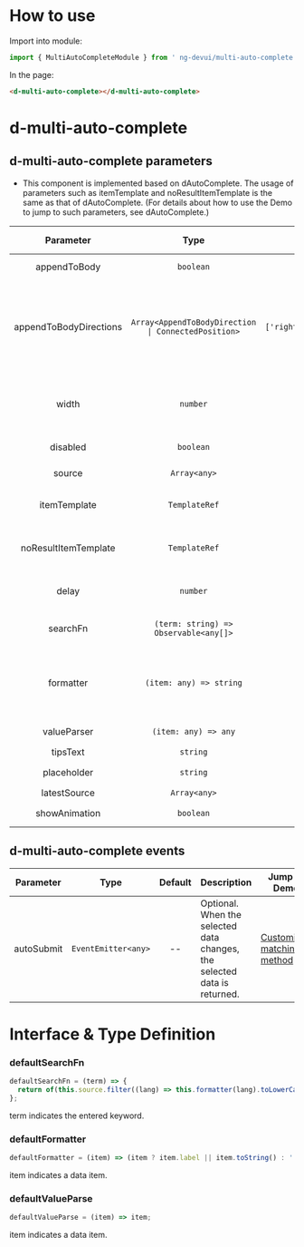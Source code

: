 # How to use

Import into module:

```ts
import { MultiAutoCompleteModule } from ' ng-devui/multi-auto-complete';
```

In the page:

```html
<d-multi-auto-complete></d-multi-auto-complete>
```

# d-multi-auto-complete

## d-multi-auto-complete parameters

- This component is implemented based on dAutoComplete. The usage of parameters such as itemTemplate and noResultItemTemplate is the same as that of dAutoComplete. (For details about how to use the Demo to jump to such parameters, see dAutoComplete.)

|       Parameter        |                        Type                         |                    Default                    |                                                                         Description                                                                         | Jump to Demo                                           | Global Config |
| :--------------------: | :-------------------------------------------------: | :-------------------------------------------: | :---------------------------------------------------------------------------------------------------------------------------------------------------------: | :----------------------------------------------------- | ------------- |
|      appendToBody      |                      `boolean`                      |                      --                       |                                                                   Optional. AppendToBody                                                                    | [Basic usage](demo#basic-usage)                        |
| appendToBodyDirections | `Array<AppendToBodyDirection \| ConnectedPosition>` | `['rightDown','leftDown','rightUp','leftUp']` | Optional. The first position in the array is preferred for the direction array, for details about AppendToBodyDirection and ConnectedPosition, see dropdown | [Basic usage](demo#basic-usage)                        |
|         width          |                      `number`                       |                      --                       |                           Optional. Controls the width of the drop-down list box. This parameter is used with appendToBody (`px`)                           |
|        disabled        |                      `boolean`                      |                      --                       |                                                         Optional. Indicating whether to disable it                                                          | [Disabled](demo#auto-complete-disabled)                |
|         source         |                    `Array<any>`                     |                      --                       |                                                                     Optional. Data list                                                                     | [Basic usage](demo#basic-usage)                        |
|      itemTemplate      |                    `TemplateRef`                    |                      --                       |                                                    Optional. The drop-down list box contains a template.                                                    | [Customized template display](demo#auto-custom)        |
|  noResultItemTemplate  |                    `TemplateRef`                    |                      --                       |                                         Optional. Template for displaying the result when the result does not exist                                         | [Customized template display](demo#auto-custom)        |
|         delay          |                      `number`                       |                      300                      |                                          Optional. The query starts after the specified delay milliseconds (`ms`)                                           | [Customized template display](demo#auto-custom)        |
|        searchFn        |        `(term: string) => Observable<any[]>`        |     [`defaultSearchFn`](#defaultsearchfn)     |                                                            Optional. Customized search filtering                                                            | [Customized matching method](demo#auto-complete-array) |
|       formatter        |               `(item: any) => string`               |    [`defaultFormatter`](#defaultformatter)    |                       : Optional. Customize the display content of item data. By default, item.label or item.toString() is displayed.                       | [Disabled](demo#auto-disable)                          |
|      valueParser       |                `(item: any) => any`                 |   [`defaultValueParse`](#defaultvalueparse)   |                                                            Optional. Converts the selected data                                                             | [Enable lazy loading](demo#auto-lazy-load)             |
|        tipsText        |                      `string`                       |                      --                       |                                                                    Optional. Prompt text                                                                    | [Disabled](demo#auto-disable)                          |
|      placeholder       |                      `string`                       |                      --                       |                                                                    Optional. Placeholder                                                                    | [Basic usage](demo#basic-usage)                        |
|      latestSource      |                    `Array<any>`                     |                      --                       |                                                                   Optional. Latest input                                                                    | [Last input](demo#auto-latest)                         |
|     showAnimation      |                      `boolean`                      |                     true                      |                                                           optional. Whether to enable animation.                                                            |                                                        | ✔             |

## d-multi-auto-complete events

| Parameter  |        Type         | Default | Description                                                              | Jump to Demo                                           |
| :--------: | :-----------------: | :-----: | :----------------------------------------------------------------------- | ------------------------------------------------------ |
| autoSubmit | `EventEmitter<any>` |   --    | Optional. When the selected data changes, the selected data is returned. | [Customized matching method](demo#auto-complete-array) |

# Interface & Type Definition

### defaultSearchFn

```ts
defaultSearchFn = (term) => {
  return of(this.source.filter((lang) => this.formatter(lang).toLowerCase().indexOf(term.toLowerCase()) !== -1));
};
```

term indicates the entered keyword.

### defaultFormatter

```ts
defaultFormatter = (item) => (item ? item.label || item.toString() : '');
```

item indicates a data item.

### defaultValueParse

```ts
defaultValueParse = (item) => item;
```

item indicates a data item.
